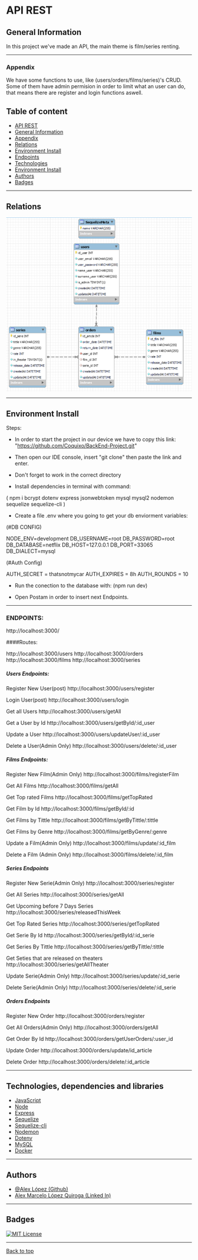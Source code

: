 # API REST

## General Information

In this project we've made an API, the main theme is film/series renting.

***
### Appendix

We have some functions to use, like (users/orders/films/series)'s CRUD.
Some of them have admin permision in order to limit what an user can do, that means there are register and login functions aswell.


## Table of content
- [API REST](#api-rest)
- [General Information](#general-information)   
- [Appendix](#appendix)   
- [Relations](#relations)   
- [Environment Install](#environment-install)
- [Endpoints](#endpoints) 
- [Technologies](#technologies-dependencies-and-libraries)   
- [Environment Install](#environment-install)   
- [Authors](#authors)   
- [Badges](#badges)   

***
## Relations
![img](/img/relations.PNG)

***

## Environment Install
Steps:

- In order to start the project in our device we have to copy this link: "https://github.com/Coquixo/BackEnd-Project.git"

- Then open our IDE console, insert "git clone" then paste the link and enter.

- Don't forget to work in the correct directory

- Install dependencies in terminal with command:

( npm i bcrypt dotenv express jsonwebtoken mysql mysql2 nodemon sequelize sequelize-cli )

- Create a file .env where you going to get your db enviorment variables:

(#DB CONFIG)

NODE_ENV=development
DB_USERNAME=root
DB_PASSWORD=root
DB_DATABASE=netflix
DB_HOST=127.0.0.1
DB_PORT=33065
DB_DIALECT=mysql

(#Auth Config)

AUTH_SECRET = thatsnotmycar
AUTH_EXPIRES = 8h 
AUTH_ROUNDS = 10

- Run the conection to the database with:
(npm run dev)

- Open Postam in order to insert next Endpoints.
***

### ENDPOINTS:

http://localhost:3000/

####Routes:

http://localhost:3000/users
http://localhost:3000/orders
http://localhost:3000/films
http://localhost:3000/series


##### Users Endpoints:

Register New User(post)
http://localhost:3000/users/register

Login User(post)
http://localhost:3000/users/login

Get all Users
http://localhost:3000/users/getAll

Get a User by Id
http://localhost:3000/users/getById/:id_user

Update a User
http://localhost:3000/users/updateUser/:id_user

Delete a User(Admin Only)
http://localhost:3000/users/delete/:id_user

##### Films Endpoints:

Register New Film(Admin Only)
http://localhost:3000/films/registerFilm

Get All Films
http://localhost:3000/films/getAll

Get Top rated Films
http://localhost:3000/films/getTopRated

Get Film by Id
http://localhost:3000/films/getById/:id

Get Films by Tittle
http://localhost:3000/films/getByTittle/:tittle

Get Films by Genre
http://localhost:3000/films/getByGenre/:genre

Update a Film(Admin Only)
http://localhost:3000/films/update/:id_film

Delete a Film (Admin Only)
http://localhost:3000/films/delete/:id_film

##### Series Endpoints

Register New Serie(Admin Only)
http://localhost:3000/series/register

Get All Series
http://localhost:3000/series/getAll

Get Upcoming before 7 Days Series
http://localhost:3000/series/releasedThisWeek

Get Top Rated Series
http://localhost:3000/series/getTopRated

Get Serie By Id
http://localhost:3000/series/getById/:id_serie

Get Series By Tittle
http://localhost:3000/series/getByTittle/:tittle

Get Seties that are released on theaters
http://localhost:3000/series/getAllTheater

Update Serie(Admin Only)
http://localhost:3000/series/update/:id_serie

Delete Serie(Admin Only)
http://localhost:3000/series/delete/:id_serie

##### Orders Endpoints

Register New Order
http://localhost:3000/orders/register

Get All Orders(Admin Only)
http://localhost:3000/orders/getAll

Get Order By Id
http://localhost:3000/orders/getUserOrders/:user_id

Update Order
http://localhost:3000/orders/update/id_article

Delete Order
http://localhost:3000/orders/delete/:id_article

***

##  Technologies, dependencies and libraries
-   [JavaScript](https://www.javascript.com/)
-   [Node](https://nodejs.org/en/)
-   [Express](https://expressjs.com/)
-   [Sequelize](https://sequelize.org/)
-   [Sequelize-cli](https://www.npmjs.com/package/sequelize-cli)
-   [Nodemon](https://www.npmjs.com/package/nodemon)
-   [Dotenv](https://www.npmjs.com/package/dotenv)
-   [MySQL](https://www.mysql.com/)
-   [Docker](https://www.docker.com/)


***
## Authors

- [@Alex López (Github)](https://github.com/Coquixo)
- [Alex Marcelo López Quiroga (Linked In)](https://www.linkedin.com/in/alex-marcelo-l%C3%B3pez-quiroga-05a7b2194/)
***
## Badges

[![MIT License](https://img.shields.io/badge/License-MIT-green.svg)](https://choosealicense.com/licenses/mit/)
***
[Back to top](#appendix)

